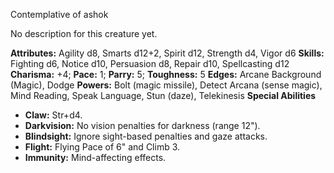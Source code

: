 Contemplative of ashok

No description for this creature yet.

**Attributes:** Agility d8, Smarts d12+2, Spirit d12, Strength d4, Vigor
d6
**Skills:** Fighting d6, Notice d10, Persuasion d8, Repair d10,
Spellcasting d12
**Charisma:** +4; **Pace:** 1; **Parry:** 5; **Toughness:** 5
**Edges:** Arcane Background (Magic), Dodge
**Powers:** Bolt (magic missile), Detect Arcana (sense magic), Mind
Reading, Speak Language, Stun (daze), Telekinesis
**Special Abilities**
- **Claw:** Str+d4.
- **Darkvision:** No vision penalties for darkness (range 12").
- **Blindsight:** Ignore sight-based penalties and gaze attacks.
- **Flight:** Flying Pace of 6" and Climb 3.
- **Immunity:** Mind-affecting effects.


